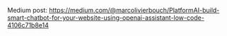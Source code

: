 Medium post: https://medium.com/@marcolivierbouch/PlatformAI-build-smart-chatbot-for-your-website-using-openai-assistant-low-code-4106c71b8e14
